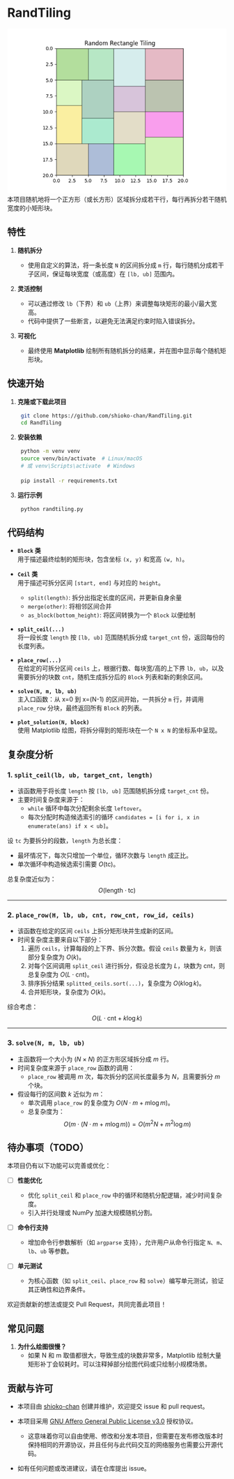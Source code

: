 # RandTiling
![Random Rectangle Tiling](./image/Figure_1.png)  
本项目随机地将一个正方形（或长方形）区域拆分成若干行，每行再拆分若干随机宽度的小矩形块。

## 特性

1. **随机拆分**  
   - 使用自定义的算法，将一条长度 `N` 的区间拆分成 `m` 行，每行随机分成若干子区间，保证每块宽度（或高度）在 `[lb, ub]` 范围内。

2. **灵活控制**  
   - 可以通过修改 `lb`（下界）和 `ub`（上界）来调整每块矩形的最小/最大宽高。  
   - 代码中提供了一些断言，以避免无法满足约束时陷入错误拆分。

3. **可视化**  
   - 最终使用 **Matplotlib** 绘制所有随机拆分的结果，并在图中显示每个随机矩形块。


## 快速开始
1. **克隆或下载此项目**
   ```bash
    git clone https://github.com/shioko-chan/RandTiling.git
    cd RandTiling
   ```
2. **安装依赖**
   ```bash
    python -m venv venv
    source venv/bin/activate  # Linux/macOS
    # 或 venv\Scripts\activate  # Windows

    pip install -r requirements.txt
   ```
3. **运行示例**
   ```bash
    python randtiling.py
   ```

## 代码结构

- **`Block` 类**  
  用于描述最终绘制的矩形块，包含坐标 `(x, y)` 和宽高 `(w, h)`。

- **`Ceil` 类**  
  用于描述可拆分区间 `[start, end]` 与对应的 `height`。  
  - `split(length)`: 拆分出指定长度的区间，并更新自身余量  
  - `merge(other)`: 将相邻区间合并  
  - `as_block(bottom_height)`: 将区间转换为一个 `Block` 以便绘制

- **`split_ceil(...)`**  
  将一段长度 `length` 按 `[lb, ub]` 范围随机拆分成 `target_cnt` 份，返回每份的长度列表。

- **`place_row(...)`**  
  在给定的可拆分区间 `ceils` 上，根据行数、每块宽/高的上下界 `lb, ub`，以及需要拆分的块数 `cnt`，随机生成拆分后的 `Block` 列表和新的剩余区间。

- **`solve(N, m, lb, ub)`**  
  主入口函数：从 x=0 到 x=(N-1) 的区间开始，一共拆分 `m` 行，并调用 `place_row` 分块，最终返回所有 `Block` 的列表。

- **`plot_solution(N, block)`**  
  使用 Matplotlib 绘图，将拆分得到的矩形块在一个 `N x N` 的坐标系中呈现。

## 复杂度分析

### 1. `split_ceil(lb, ub, target_cnt, length)`

- 该函数用于将长度 `length` 按 `[lb, ub]` 范围随机拆分成 `target_cnt` 份。
- 主要时间复杂度来源于：
  - `while` 循环中每次分配剩余长度 `leftover`。
  - 每次分配时构造候选索引的循环 `candidates = [i for i, x in enumerate(ans) if x < ub]`。

设 `tc` 为要拆分的段数，`length` 为总长度：
- 最坏情况下，每次只增加一个单位，循环次数与 `length` 成正比。
- 单次循环中构造候选索引需要 $O(\text{tc})$。

总复杂度近似为：
$$O(\text{length} \cdot \text{tc})$$

---

### 2. `place_row(H, lb, ub, cnt, row_cnt, row_id, ceils)`

- 该函数在给定的区间 `ceils` 上拆分矩形块并生成新的区间。
- 时间复杂度主要来自以下部分：
  1. 遍历 `ceils`，计算每段的上下界、拆分次数。假设 `ceils` 数量为 $k$，则该部分复杂度为 $O(k)$。
  2. 对每个区间调用 `split_ceil` 进行拆分，假设总长度为 $L$，块数为 $\text{cnt}$，则总复杂度为 $O(L \cdot \text{cnt})$。
  3. 排序拆分结果 `splitted_ceils.sort(...)`，复杂度为 $O(k \log k)$。
  4. 合并矩形块，复杂度为 $O(k)$。

综合考虑：
$$O(L \cdot \text{cnt} + k \log k)$$

---

### 3. `solve(N, m, lb, ub)`

- 主函数将一个大小为 $(N \times N)$ 的正方形区域拆分成 $m$ 行。
- 时间复杂度来源于 `place_row` 函数的调用：
  - `place_row` 被调用 $m$ 次，每次拆分的区间长度最多为 $N$，且需要拆分 $m$ 个块。
- 假设每行的区间数 $k$ 近似为 $m$：
  - 单次调用 `place_row` 的复杂度为 $O(N \cdot m + m \log m)$。
  - 总复杂度为：
$$O(m \cdot (N \cdot m + m \log m)) = O(m^2 N + m^2 \log m)$$

## 待办事项（TODO）

本项目仍有以下功能可以完善或优化：

- [ ] **性能优化**  
   - 优化 `split_ceil` 和 `place_row` 中的循环和随机分配逻辑，减少时间复杂度。  
   - 引入并行处理或 NumPy 加速大规模随机分割。  

- [ ] **命令行支持**  
   - 增加命令行参数解析（如 `argparse` 支持），允许用户从命令行指定 `N`、`m`、`lb`、`ub` 等参数。  

- [ ] **单元测试**  
   - 为核心函数（如 `split_ceil`、`place_row` 和 `solve`）编写单元测试，验证其正确性和边界条件。

欢迎贡献新的想法或提交 Pull Request，共同完善此项目！

## 常见问题

1. **为什么绘图很慢？**
   - 如果 N 和 m 取值都很大，导致生成的块数非常多，Matplotlib 绘制大量矩形补丁会较耗时。可以注释掉部分绘图代码或只绘制小规模场景。

## 贡献与许可

- 本项目由 [shioko-chan](https://github.com/shioko-chan) 创建并维护，欢迎提交 issue 和 pull request。  

- 本项目采用 [GNU Affero General Public License v3.0](https://www.gnu.org/licenses/agpl-3.0.html) 授权协议。  
  - 这意味着你可以自由使用、修改和分发本项目，但需要在发布修改版本时保持相同的开源协议，并且任何与此代码交互的网络服务也需要公开源代码。

- 如有任何问题或改进建议，请在仓库提出 issue。
